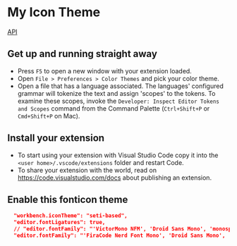 # My Icon Theme

[API](https://code.visualstudio.com/api/extension-guides/file-icon-theme)

## Get up and running straight away

- Press `F5` to open a new window with your extension loaded.
- Open `File > Preferences > Color Themes` and pick your color theme.
- Open a file that has a language associated. The languages' configured grammar will tokenize the text and assign 'scopes' to the tokens. To examine these scopes, invoke the `Developer: Inspect Editor Tokens and Scopes` command from the Command Palette (`Ctrl+Shift+P` or `Cmd+Shift+P` on Mac).

## Install your extension

- To start using your extension with Visual Studio Code copy it into the `<user home>/.vscode/extensions` folder and restart Code.
- To share your extension with the world, read on https://code.visualstudio.com/docs about publishing an extension.

## Enable this fonticon theme

```json
  "workbench.iconTheme": "seti-based",
  "editor.fontLigatures": true,
  // "editor.fontFamily": "'VictorMono NFM', 'Droid Sans Mono', 'monospace', monospace",
  "editor.fontFamily": "'FiraCode Nerd Font Mono', 'Droid Sans Mono', 'monospace', monospace",
```
